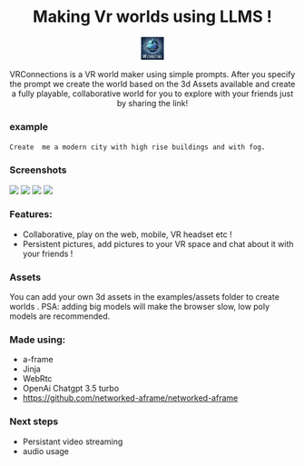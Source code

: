 <div align="center">

# Making Vr worlds using LLMS ! 


<img src="logo.png" width="40" height="40">


VRConnections is a VR world maker using simple prompts. After you specify  the prompt we create the world based on the 3d Assets available and create a fully playable, collaborative world for you to explore with your friends just by sharing the link!

</div>

### example 

``` Create  me a modern city with high rise buildings and with fog. ```

### Screenshots 

![](sc1.png)
![](sc2.png)
![](sc3.png)
![](sc4.png)



### Features:
- Collaborative, play on the web, mobile, VR headset etc !
- Persistent pictures, add pictures to your VR space and chat about it with your friends !


### Assets
You can add your own 3d assets in the examples/assets folder to create worlds . PSA: adding big models will make the browser slow, low poly models are recommended. 

### Made using:

- a-frame 
- Jinja 
- WebRtc 
- OpenAi Chatgpt 3.5 turbo
- https://github.com/networked-aframe/networked-aframe


### Next steps 
- Persistant video streaming 
- audio usage